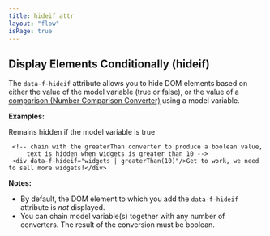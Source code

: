 ```yaml
---
title: hideif attr
layout: "flow"
isPage: true
---
```


## Display Elements Conditionally (hideif)

The `data-f-hideif` attribute allows you to hide DOM elements based on either the value of the model variable (true or false), or the value of a [comparison (Number Comparison Converter)](../../../../converters/number-compare-converter/) using a model variable.

**Examples:**
     <!-- model variable already has a boolean value -->
     <div data-f-hideif="sampleBooleanModelVariable">Remains hidden if the model variable is true</div>

     <!-- chain with the greaterThan converter to produce a boolean value, 
         text is hidden when widgets is greater than 10 -->
     <div data-f-hideif="widgets | greaterThan(10)"/>Get to work, we need to sell more widgets!</div>

**Notes:**
* By default, the DOM element to which you add the `data-f-hideif` attribute is *not* displayed.
* You can chain model variable(s) together with any number of converters. The result of the conversion must be boolean.
